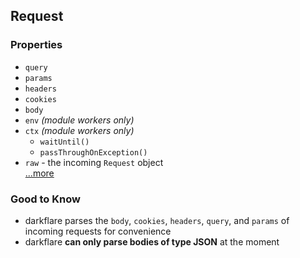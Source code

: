## Request

### Properties

- `query`
- `params`
- `headers`
- `cookies`
- `body`
- `env` *(module workers only)*
- `ctx` *(module workers only)*
  - `waitUntil()`
  - `passThroughOnException()`
- `raw` - the incoming `Request` object  
[...more](https://developers.cloudflare.com/workers/runtime-apis/request/#incomingrequestcfproperties)

### Good to Know

- darkflare parses the `body`, `cookies`, `headers`, `query`, and `params` of incoming requests for convenience
- darkflare **can only parse bodies of type JSON** at the moment
